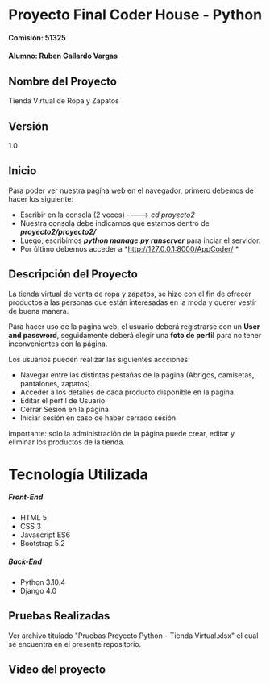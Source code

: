 # Proyecto Final Coder House - Python
#### Comisión: 51325
#### Alumno: Ruben Gallardo Vargas

## Nombre del Proyecto
Tienda Virtual de Ropa y Zapatos

## Versión
1.0

## Inicio
Para poder ver nuestra pagína web en el navegador, primero debemos de hacer los siguiente:

- Escribir en la consola (2 veces) ----> *cd proyecto2*
- Nuestra consola debe indicarnos que estamos dentro de ***proyecto2/proyecto2/***
- Luego, escribimos ***python manage.py runserver*** para inciar el servidor.
- Por último debemos acceder a *http://127.0.0.1:8000/AppCoder/ *

## Descripción del Proyecto
La tienda virtual de venta de ropa y zapatos, se hizo con el fin de ofrecer productos a las personas que están interesadas en la moda y querer vestir de buena manera.

Para hacer uso de la página web, el usuario deberá registrarse con un **User and password**, seguidamente deberá elegir una **foto de perfil** para no tener inconvenientes con la página.

Los usuarios pueden realizar las siguientes accciones:
- Navegar entre las distintas pestañas de la página (Abrigos, camisetas, pantalones, zapatos).
- Acceder a los detalles de cada producto disponible en la página.
- Editar el perfil de Usuario
- Cerrar Sesión en la página
- Iniciar sesión en caso de haber cerrado sesión

Importante: solo la administración de la página puede crear, editar y eliminar los productos de la tienda.

# Tecnología Utilizada

##### Front-End
- HTML 5
- CSS 3
- Javascript ES6
- Bootstrap 5.2

##### Back-End
- Python 3.10.4
- Django 4.0

## Pruebas Realizadas

Ver archivo titulado "Pruebas Proyecto Python - Tienda Virtual.xlsx" el cual se encuentra en el presente repositorio.

## Video del proyecto